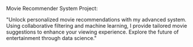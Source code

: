 Movie Recommender System Project:

"Unlock personalized movie recommendations with my advanced system. Using collaborative filtering and machine learning, I provide tailored movie suggestions to enhance your viewing experience. Explore the future of entertainment through data science."
